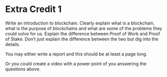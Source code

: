 # Extra Credit 1

Write an introduction to blockchain. Clearly explain what is a blockchain, what is the purpose of blockchains and what are some of the problems they could solve for us. Explain the difference between Proof of Work and Proof of Stake. Don’t just explain the difference between the two but dig into the details.

You may either write a report and this should be at least a page long.

Or you could create a video with a power point of you answering the questions above.

